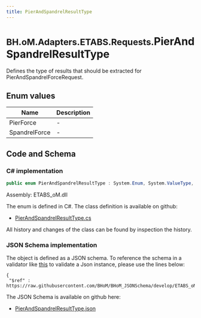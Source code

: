 ```yaml
---
title: PierAndSpandrelResultType
---
```


# <small>BH.oM.Adapters.ETABS.Requests.</small>**PierAndSpandrelResultType**

Defines the type of results that should be extracted for PierAndSpandrelForceRequest.

## Enum values

| Name            | Description                                                    |
|-----------------|----------------------------------------------------------------|
| PierForce |  -  |
| SpandrelForce |  -  |


## Code and Schema

### C# implementation

``` C# title="C#"
public enum PierAndSpandrelResultType : System.Enum, System.ValueType, System.IComparable, System.ISpanFormattable, System.IFormattable, System.IConvertible
```

Assembly: ETABS_oM.dll

The enum is defined in C#. The class definition is available on github:

- [PierAndSpandrelResultType.cs](https://github.com/BHoM/ETABS_Toolkit/blob/develop/ETABS_oM/Requests\Enum\PierAndSpandrelResultType.cs)

All history and changes of the class can be found by inspection the history.
### JSON Schema implementation

The object is defined as a JSON schema. To reference the schema in a validator like [this](https://www.jsonschemavalidator.net/) to validate a Json instance, please use the lines below:

``` { .json .copy .select } title="JSON Schema"
{
 "$ref" : https://raw.githubusercontent.com/BHoM/BHoM_JSONSchema/develop/ETABS_oM/Requests/PierAndSpandrelResultType.json}
```

The JSON Schema is available on github here:

- [PierAndSpandrelResultType.json](https://github.com/BHoM/BHoM_JSONSchema/blob/develop/ETABS_oM/Requests/PierAndSpandrelResultType.json)
